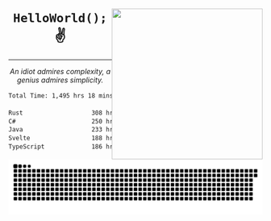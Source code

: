 <div text-align="center">
    <img src="https://i.imgur.com/h1q15Kt.gife" align="right" width="299" height="299">
    <h1 align="center"><code>HelloWorld();</code> ✌️</h1>
    <hr>
    <p align="center"><i>An idiot admires complexity, a genius admires simplicity.</i></p>
</div>

<!--START_SECTION:waka-->

```txt
Total Time: 1,495 hrs 18 mins

Rust                   308 hrs 22 mins █████░░░░░░░░░░░░░░░░░░░░   19.34 %
C#                     250 hrs 17 mins ████░░░░░░░░░░░░░░░░░░░░░   15.70 %
Java                   233 hrs 18 mins ███▓░░░░░░░░░░░░░░░░░░░░░   14.63 %
Svelte                 188 hrs 10 mins ███░░░░░░░░░░░░░░░░░░░░░░   11.80 %
TypeScript             186 hrs 41 mins ███░░░░░░░░░░░░░░░░░░░░░░   11.71 %
```

<!--END_SECTION:waka-->

<picture>
  <source media="(prefers-color-scheme: dark)" srcset="https://raw.githubusercontent.com/Somfic/Somfic/main/github-contribution-grid-snake-dark.svg">
  <source media="(prefers-color-scheme: light)" srcset="https://raw.githubusercontent.com/Somfic/Somfic/main/github-contribution-grid-snake.svg">
  <img alt="github contribution grid snake animation" src="https://raw.githubusercontent.com/Somfic/Somfic/main/github-contribution-grid-snake.svg">
</picture>
